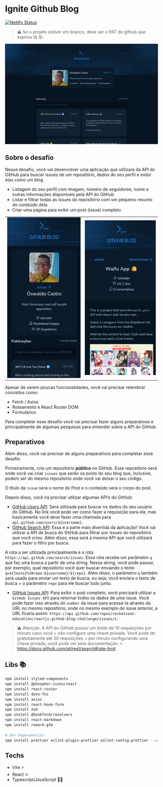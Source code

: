 # Ignite Github Blog

[![Netlify Status](https://api.netlify.com/api/v1/badges/5f93e2df-5356-486c-864c-7b90904e2167/deploy-status)](https://app.netlify.com/sites/tufcoder-github-blog/deploys)

> ⚠️
> Se o projeto estiver em branco, deve ser o PAT do github que expirou tá 😝.

[![](assets/desktop-home.png)](https://tufcoder-github-blog.netlify.app/)

## Sobre o desafio

Nesse desafio, você vai desenvolver uma aplicação que utilizará da API do GitHub para buscar issues de um repositório, dados do seu perfil e exibir elas como um blog.

- Listagem do seu perfil com imagem, número de seguidores, nome e outras informações disponíveis pela API do GitHub
- Listar e filtrar todas as issues do repositório com um pequeno resumo do conteúdo dela
- Criar uma página para exibir um post (issue) completo

<table>
    <tr>
        <td>
            <img src="assets/mobile-home.png" />
        </td>
        <td>
            <img src="assets/mobile-post.png" />
        </td>
    </tr>
</table>

Apesar de serem poucas funcionalidades, você vai precisar relembrar conceitos como:

- Fetch / Axios
- Roteamento e React Router DOM
- Formulários

Para completar esse desafio você vai precisar fazer alguns preparativos e principalmente de algumas pesquisas para entender sobre a API do GitHub.

## Preparativos

Além disso, você vai precisar de alguns preparativos para completar esse desafio.

Primeiramente, crie um repositório **público** no GitHub. Esse repositório será onde você vai criar `issues` que serão os posts do seu blog que, inclusive, podem ser do mesmo repositório onde você vai deixar o seu código.

O título da `issue` será o nome do Post e o conteúdo será o corpo do post.

Depois disso, você irá precisar utilizar algumas API’s do GitHub:

- [GitHub Users API](https://docs.github.com/pt/rest/users/users?apiVersion=2022-11-28#get-a-user): Será utilizada para buscar os dados do seu usuário do GitHub. No link você pode ver como fazer a requisição para ela, mas basicamente você deve fazer uma chamada para `api.github.com/users/${username}`.
- [GitHub Search API](https://docs.github.com/pt/rest/search/search?apiVersion=2022-11-28#search-issues-and-pull-requests): Essa é a parte mais divertida da aplicação! Você vai utilizar a API de busca do GitHub para filtrar por issues do repositório que você criou. Além disso, essa será a mesma API que você utilizará para fazer o filtro por busca.

A rota a ser utilizada principalmente é a rota `https://api.github.com/search/issues`.
Essa rota recebe um parâmetro `q` que faz uma busca a partir de uma string. Nessa string, você pode passar, por exemplo, qual repositório você quer buscar enviando o texto `q=${texto}%20repo:${username}/${repo}`. Além disso, o parâmetro `q` também será usado para enviar um texto de busca, ou seja, você enviara o texto de busca + o parâmetro `repo` para ele buscar tudo junto.

- [GitHub Issues API](https://docs.github.com/pt/rest/issues/issues#get-an-issue): Para exibir o post completo, você precisará utilizar a `GitHub Issues API` para retornar todos os dados de uma issue. Você pode fazer isso através do `number` da issue para acessá-la através da URL no mesmo repositório, onde no mesmo exemplo de issue anterior, a URL ficaria assim: `https://api.github.com/repos/rocketseat-education/reactjs-github-blog-challenge/issues/1`.

> ⚠️
> Atenção: A API do GitHub possui um limite de 10 requisições por minuto caso você > não configure uma chave privada. Você pode ter gratuitamente até 30 requisições > por minuto configurando uma chave privada, você pode ver pela documentação: > https://docs.github.com/pt/rest/search#rate-limit

## Libs 📚

```sh
npm install styled-components
npm install @phosphor-icons/react
npm install react-router
npm install date-fns
npm install axios
npm install react-hook-form
npm install zod
npm install @hookform/resolvers
npm install react-markdown
npm install remark-gfm

# Dev Dependencies
npm install prettier eslint-plugin-prettier eslint-config-prettier --save-dev
```

## Techs

- Vite ⚡
- React ⚛️
- Typescript/JavaScript 🩵💚